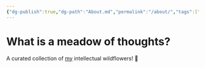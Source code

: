 ```yaml
---
{"dg-publish":true,"dg-path":"About.md","permalink":"/about/","tags":["gardenEntry"],"created":"2025-01-02T22:42:23.627+01:00","updated":"2025-01-08T09:52:13.570+01:00"}
---
```


# What is a meadow of thoughts? 

A curated collection of [my](https://www.crysys.hu/~acs/) intellectual wildflowers! 🌼

